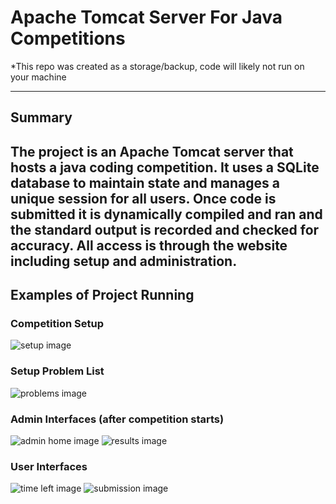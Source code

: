 # Apache Tomcat Server For Java Competitions
*This repo was created as a storage/backup, code will likely not run on your machine
___
## Summary 
The project is an Apache Tomcat server that hosts a java coding competition. 
It uses a SQLite database to maintain state and manages a unique session for all users. 
Once code is submitted it is dynamically compiled and ran and the standard output is 
recorded and checked for accuracy. All access is through the website including setup 
and administration.
---
## Examples of Project Running

### Competition Setup
<img src="../../IdeaProjects/JComp/images/setup.png" alt="setup image">

### Setup Problem List
<img src="../../IdeaProjects/JComp/images/problems.png" alt="problems image">

### Admin Interfaces (after competition starts)
<img src="../../IdeaProjects/JComp/images/adminHome.png" alt="admin home image">
<img src="../../IdeaProjects/JComp/images/results.png" alt="results image">

### User Interfaces
<img src="../../IdeaProjects/JComp/images/timeleft.png" alt="time left image">
<img src="../../IdeaProjects/JComp/images/submission.png" alt="submission image">
